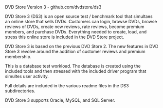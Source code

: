 DVD Store Version 3 - github.com/dvdstore/ds3

DVD Store 3 (DS3) is an open source test / benchmark tool
that simultaes an online store that sells DVDs. Customers 
can login, browse DVDs, browse reviews of DVDs, create
new reviews, rate reviews, become premium members, and 
purchase DVDs. Everything needed to create, load, and stress
this online store is included in the DVD Store project. 

DVD Store 3 is based on the previous DVD Store 2.  The new 
features in DVD Store 3 revolve around the addition of 
customer reviews and premium membership. 

This is a database test workload. The database is created
using the included tools and then stressed with the included
driver program that simultes user activity.

Full details are included in the various readme files in the
DS3 subdirectories.

DVD Store 3 supports Oracle, MySQL, and SQL Server.
